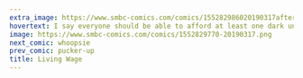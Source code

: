 ```yaml
---
extra_image: https://www.smbc-comics.com/comics/155282986020190317after.png
hovertext: I say everyone should be able to afford at least one dark underground labyrinth lit by flaming bones.
image: https://www.smbc-comics.com/comics/1552829770-20190317.png
next_comic: whoopsie
prev_comic: pucker-up
title: Living Wage
---
```


